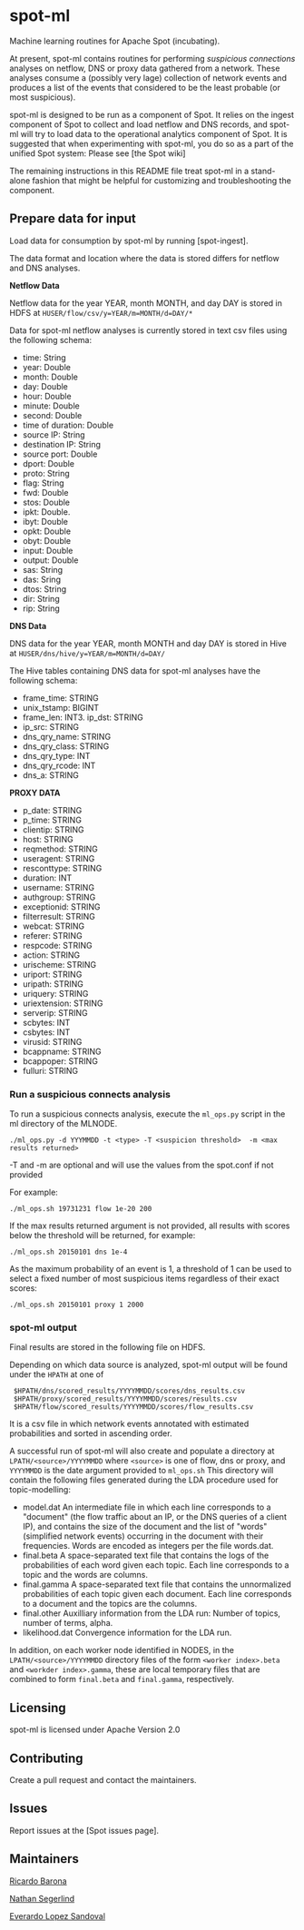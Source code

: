 # spot-ml

Machine learning routines for Apache Spot (incubating).

At present, spot-ml contains routines for performing *suspicious connections* analyses on netflow, DNS or proxy data gathered from a network. These
analyses consume a (possibly very lage) collection of network events and produces a list of the events that considered to be the least probable (or most suspicious).

spot-ml is designed to be run as a component of Spot. It relies on the ingest component of Spot to collect and load
netflow and DNS records, and spot-ml will try to load data to the operational analytics component of Spot.  It is suggested that when experimenting with spot-ml, you do so as a part of the unified Spot system: Please see [the Spot wiki]

The remaining instructions in this README file treat spot-ml in a stand-alone fashion that might be helpful for customizing and troubleshooting the
component.

## Prepare data for input 

Load data for consumption by spot-ml by running [spot-ingest].

The data format and location where the data is stored differs for netflow and DNS analyses.

**Netflow Data**

Netflow data for the year YEAR, month  MONTH, and day DAY is stored in HDFS at `HUSER/flow/csv/y=YEAR/m=MONTH/d=DAY/*`

Data for spot-ml netflow analyses is currently stored in text csv files using the following schema:

- time: String
- year: Double
- month: Double
- day: Double
- hour: Double
- minute: Double
- second: Double
- time of duration: Double
- source IP: String
- destination IP: String
- source port: Double
- dport: Double
- proto: String
- flag: String
- fwd: Double
- stos: Double
- ipkt: Double.
- ibyt: Double
- opkt: Double
- obyt: Double
- input: Double
- output: Double
- sas: String
- das: Sring
- dtos: String
- dir: String
- rip: String

**DNS Data**

DNS data for the year YEAR, month MONTH and day DAY is stored in Hive at `HUSER/dns/hive/y=YEAR/m=MONTH/d=DAY/`

The Hive tables containing DNS data for spot-ml analyses have the following schema:

- frame_time: STRING
- unix_tstamp: BIGINT
- frame_len: INT3. ip_dst: STRING
- ip_src: STRING
- dns_qry_name: STRING
- dns_qry_class: STRING
- dns_qry_type: INT
- dns_qry_rcode: INT
- dns_a: STRING

**PROXY DATA**

- p_date: STRING
- p_time: STRING  
- clientip: STRING                           
- host: STRING    
- reqmethod: STRING                                    
- useragent: STRING                                      
- resconttype: STRING                                      
- duration: INT                                         
- username: STRING                                      
- authgroup: STRING                                      
- exceptionid: STRING                                      
- filterresult: STRING                                      
- webcat: STRING                                      
- referer: STRING                                      
- respcode: STRING                                      
- action: STRING                                      
- urischeme: STRING                                      
- uriport: STRING                                      
- uripath: STRING                                      
- uriquery: STRING                                      
- uriextension: STRING                                      
- serverip: STRING                                      
- scbytes: INT                                         
- csbytes: INT                                         
- virusid: STRING                                      
- bcappname: STRING                                      
- bcappoper: STRING                                      
- fulluri: STRING



### Run a suspicious connects analysis

To run a suspicious connects analysis, execute the  `ml_ops.py` script in the ml directory of the MLNODE.
```
./ml_ops.py -d YYYMMDD -t <type> -T <suspicion threshold>  -m <max results returned>
```
-T and -m are optional and will use the values from the spot.conf if not provided

For example:  
```
./ml_ops.sh 19731231 flow 1e-20 200
```

If the max results returned argument is not provided, all results with scores below the threshold will be returned, for example:
```
./ml_ops.sh 20150101 dns 1e-4
```

As the maximum probability of an event is 1, a threshold of 1 can be used to select a fixed number of most suspicious items regardless of their exact scores:
```
./ml_ops.sh 20150101 proxy 1 2000
```


### spot-ml output

Final results are stored in the following file on HDFS.

Depending on which data source is analyzed, 
spot-ml output will be found under the ``HPATH`` at one of

     $HPATH/dns/scored_results/YYYYMMDD/scores/dns_results.csv
     $HPATH/proxy/scored_results/YYYYMMDD/scores/results.csv
     $HPATH/flow/scored_results/YYYYMMDD/scores/flow_results.csv


It is a csv file in which network events annotated with estimated probabilities and sorted in ascending order.

A successful run of spot-ml will also create and populate a directory at `LPATH/<source>/YYYYMMDD` where `<source>` is one of flow, dns or proxy, and
`YYYYMMDD` is the date argument provided to `ml_ops.sh` 
This directory will contain the following files generated during the LDA procedure used for topic-modelling:

- model.dat An intermediate file in which each line corresponds to a "document" (the flow traffic about an IP, or the DNS queries of a client IP), and contains the size of the document and the list of "words" (simplified network events) occurring in the document with their frequencies. Words are encoded as integers per the file words.dat. 
- final.beta  A space-separated text file that contains the logs of the probabilities of each word given each topic. Each line corresponds to a topic and the words are columns. 
- final.gamma A space-separated text file that contains the unnormalized probabilities of each topic given each document. Each line corresponds to a document and the topics are the columns.
- final.other  Auxilliary information from the LDA run: Number of topics, number of terms, alpha.
- likelihood.dat Convergence information for the LDA run.

In addition, on each worker node identified in NODES, in the `LPATH/<source>/YYYYMMDD` directory files of the form `<worker index>.beta` and `<workder index>.gamma`, these are local temporary files that are combined to form `final.beta` and `final.gamma`, respectively.

## Licensing

spot-ml is licensed under Apache Version 2.0

## Contributing

Create a pull request and contact the maintainers.

## Issues

Report issues at the [Spot issues page].

## Maintainers

[Ricardo Barona](https://github.com/rabarona)

[Nathan Segerlind](https://github.com/NathanSegerlind)

[Everardo Lopez Sandoval](https://github.com/EverLoSa)
